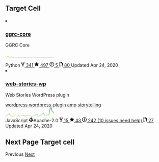 ## Target Cell

<li class="public source d-block py-4 border-bottom" itemprop="owns" itemtype="http:/schema.org/Code" itemscope="itemscope">
    <div class="flex-justify-between d-flex">
        <div class="flex-auto ">
            <h3 class="wb-break-all">
                <a class="d-inline-block" href="/google/ggrc-core" itemprop="name codeRepository" data-hovercard-type="repository" data-hovercard-url="/google/ggrc-corehovercard">ggrc-core</a>
            </h3>
            <p class="break-word text-gray mb-0" itemprop="description">GGRC Core</p>
        </div>
        <div class="flex-items-center d-none d-md-flex">
            <span class="tooltipped tooltipped-s" aria-label="Past year of activity">
                <svg width="155" height="30">
                    <defs>
                        <linearGradient id="gradient-9304637" x1="0" x2="0" y1="1" y2="0">
                            <stop offset="10%" stop-color="#c6e48b"></stop>
                            <stop offset="33%" stop-color="#7bc96f"></stop>
                            <stop offset="66%" stop-color="#239a3b"></stop>
                            <stop offset="90%" stop-color="#196127"></stop>
                        </linearGradient>
                        <mask id="sparkline-9304637" x="0" y="0" width="155" height="28" >
                            <polyline transform="translate(0, 28) scale(1,-1)"
                            points="0,4 3,1 6,4 9,4 12,1 15,1 18,3 21,1 24,1 27,1 30,1 33,1 36,1 39,1 42,1 45,1 48,1 51,1 54,1 57,1 60,1 63,1 66,2 69,1 72,1 75,1 78,1 81,1 84,1 87,2 90,1 93,1 96,1 99,1 102,1 105,1 108,1 111,1 114,1 117,1 120,1 123,1 126,1 129,1 132,1 135,1 138,1 141,1 144,1 147,1 150,1 153,1 " fill="transparent" stroke="#8cc665" stroke-width="2">
                        </mask>
                    </defs>
                    <g transform="translate(0, -11)">
                        <rect x="0" y="-2" width="155" height="30" style="stroke: none; fill: url(#gradient-9304637); mask: url(#sparkline-9304637)"></rect>
                    </g>
                </svg>
            </span>
        </div>
    </div>
    <div class="text-gray f6 mt-2">
        <span class="mr-3">
            <span class="repo-language-color" style="background-color: #3572A5"></span>
            <span itemprop="programmingLanguage">Python</span>
        </span>
        <a class=" muted-link mr-3" href="/google/ggrc-core/network/members">
            <svg height="16" class="octicon octicon-repo-forked" aria-label="fork" viewBox="0 0 10 16" version="1.1" width="10" aria-hidden="true">
                <path fill-rule="evenodd" d="M8 1a1.993 1.993 0 00-1 3.72V6L5 8 3 6V4.72A1.993 1.993 0 002 1a1.993 1.993 0 00-1 3.72V6.5l3 3v1.78A1.993 1.993 0 005 15a1.993 1.993 0 001-3.72V9.5l3-3V4.72A1.993 1.993 0 008 1zM2 4.2C1.34 4.2.8 3.65.8 3c0-.65.55-1.2 1.2-1.2.65 0 1.2.55 1.2 1.2 0 .65-.55 1.2-1.2 1.2zm3 10c-.66 0-1.2-.55-1.2-1.2 0-.65.55-1.2 1.2-1.2.65 0 1.2.55 1.2 1.2 0 .65-.55 1.2-1.2 1.2zm3-10c-.66 0-1.2-.55-1.2-1.2 0-.65.55-1.2 1.2-1.2.65 0 1.2.55 1.2 1.2 0 .65-.55 1.2-1.2 1.2z"></path>
            </svg>
            341
        </a>
        <a class="no-wrap muted-link mr-3" href="/google/ggrc-core/stargazers">
            <svg height="16" class="octicon octicon-star" viewBox="0 0 14 16" version="1.1" width="14" aria-hidden="true">
                <path fill-rule="evenodd" d="M14 6l-4.9-.64L7 1 4.9 5.36 0 6l3.6 3.26L2.67 14 7 11.67 11.33 14l-.93-4.74L14 6z"></path>
            </svg>
            497
        </a>
        <a class="no-wrap muted-link mr-3" href="/google/ggrc-core/issues">
            <svg height="16" class="octicon octicon-issue-opened" viewBox="0 0 14 16" version="1.1" width="14" aria-hidden="true">
                <path fill-rule="evenodd" d="M7 2.3c3.14 0 5.7 2.56 5.7 5.7s-2.56 5.7-5.7 5.7A5.71 5.71 0 011.3 8c0-3.14 2.56-5.7 5.7-5.7zM7 1C3.14 1 0 4.14 0 8s3.14 7 7 7 7-3.14 7-7-3.14-7-7-7zm1 3H6v5h2V4zm0 6H6v2h2v-2z"></path>
            </svg>
        5
        </a>
        <a class="no-wrap muted-link mr-3" href="/google/ggrc-core/pulls">
            <svg height="16" class="octicon octicon-git-pull-request" viewBox="0 0 12 16" version="1.1" width="12" aria-hidden="true"><path fill-rule="evenodd" d="M11 11.28V5c-.03-.78-.34-1.47-.94-2.06C9.46 2.35 8.78 2.03 8 2H7V0L4 3l3 3V4h1c.27.02.48.11.69.31.21.2.3.42.31.69v6.28A1.993 1.993 0 0010 15a1.993 1.993 0 001-3.72zm-1 2.92c-.66 0-1.2-.55-1.2-1.2 0-.65.55-1.2 1.2-1.2.65 0 1.2.55 1.2 1.2 0 .65-.55 1.2-1.2 1.2zM4 3c0-1.11-.89-2-2-2a1.993 1.993 0 00-1 3.72v6.56A1.993 1.993 0 002 15a1.993 1.993 0 001-3.72V4.72c.59-.34 1-.98 1-1.72zm-.8 10c0 .66-.55 1.2-1.2 1.2-.65 0-1.2-.55-1.2-1.2 0-.65.55-1.2 1.2-1.2.65 0 1.2.55 1.2 1.2zM2 4.2C1.34 4.2.8 3.65.8 3c0-.65.55-1.2 1.2-1.2.65 0 1.2.55 1.2 1.2 0 .65-.55 1.2-1.2 1.2z"></path>
            </svg>
            80
        </a>
        <span class="no-wrap ">
            Updated 
            <relative-time datetime="2020-04-24T11:20:10Z" class="no-wrap">Apr 24, 2020</relative-time>
        </span>
    </div>
</li>


<li class="public source d-block py-4 border-bottom" itemprop="owns" itemtype="http://schema.org/Code" itemscope="itemscope">
    <div class="flex-justify-between d-flex">
      <div class="flex-auto ">
        <h3 class="wb-break-all">
          <a class="d-inline-block" href="/google/web-stories-wp" itemprop="name codeRepository" data-hovercard-type="repository" data-hovercard-url="/google/web-stories-wp/hovercard">web-stories-wp</a>
        </h3>
        <p class="break-word text-gray mb-0" itemprop="description">Web Stories WordPress plugin</p>
        <div class="flex-items-center flex-wrap d-inline-flex f6 my-1">
            <a class="topic-tag topic-tag-link f6 my-1" href="/search?q=topic%3Awordpress+org%3Agoogle&amp;type=Repositories" title="Topic: wordpress" data-ga-click="Topic, repository list" data-octo-click="topic_click" data-octo-dimensions="topic:wordpress,repository_id:235435637,repository_nwo:google/web-stories-wp,repository_public:true,repository_is_fork:false">wordpress
            </a>
            <a class="topic-tag topic-tag-link f6 my-1" href="/search?q=topic%3Awordpress-plugin+org%3Agoogle&amp;type=Repositories" title="Topic: wordpress-plugin" data-ga-click="Topic, repository list" data-octo-click="topic_click" data-octo-dimensions="topic:wordpress-plugin,repository_id:235435637,repository_nwo:google/web-stories-wp,repository_public:true,repository_is_fork:false">wordpress-plugin
            </a>
            <a class="topic-tag topic-tag-link f6 my-1" href="/search?q=topic%3Aamp+org%3Agoogle&amp;type=Repositories" title="Topic: amp" data-ga-click="Topic, repository list" data-octo-click="topic_click" data-octo-dimensions="topic:amp,repository_id:235435637,repository_nwo:google/web-stories-wp,repository_public:true,repository_is_fork:false">amp</a>
            <a class="topic-tag topic-tag-link f6 my-1" href="/search?q=topic%3Astorytelling+org%3Agoogle&amp;type=Repositories" title="Topic: storytelling" data-ga-click="Topic, repository list" data-octo-click="topic_click" data-octo-dimensions="topic:storytelling,repository_id:235435637,repository_nwo:google/web-stories-wp,repository_public:true,repository_is_fork:false">storytelling
            </a>
        </div>
    </div>
    <div class="flex-items-center d-none d-md-flex">
        <span class="tooltipped tooltipped-s" aria-label="Past year of activity">
            <svg width="155" height="30">
                <defs>
                    <linearGradient id="gradient-235435637" x1="0" x2="0" y1="1" y2="0">
                        <stop offset="10%" stop-color="#c6e48b"></stop>
                        <stop offset="33%" stop-color="#7bc96f"></stop>
                        <stop offset="66%" stop-color="#239a3b"></stop>
                        <stop offset="90%" stop-color="#196127"></stop>
                    </linearGradient>
                    <mask id="sparkline-235435637" x="0" y="0" width="155" height="28" >
                        <polyline transform="translate(0, 28) scale(1,-1)"
                                points="0,3.39 3,4.58 6,5.67 9,8.379999999999999 12,10.33 15,4.8 18,3.17 21,2.52 24,1.43 27,3.93 30,3.82 33,3.39 36,2.63 39,3.06 42,5.99 45,2.3 48,2.95 51,4.26 54,4.359999999999999 57,4.359999999999999 60,5.67 63,2.09 66,5.02 69,3.28 72,5.67 75,5.12 78,4.91 81,1.11 84,3.39 87,3.6 90,3.6 93,4.6899999999999995 96,7.95 99,9.9 102,2.41 105,1.65 108,4.359999999999999 111,5.99 114,6.43 117,10.12 120,12.72 123,5.34 126,3.28 129,4.8 132,6.97 135,6.86 138,12.07 141,28.57 144,29.0 147,17.6 150,15.0 153,10.88 " fill="transparent" stroke="#8cc665" stroke-width="2">
                    </mask>
                </defs>
                <g transform="translate(0, 2.0)">
                    <rect x="0" y="-2" width="155" height="30" style="stroke: none; fill: url(#gradient-235435637); mask: url(#sparkline-235435637)"></rect>
                </g>
            </svg>
        </span>
    </div>
</div>
<div class="text-gray f6 mt-2">
    <span class="mr-3">
    <span class="repo-language-color" style="background-color: #f1e05a"></span>
    <span itemprop="programmingLanguage">JavaScript</span>
    </span>
    <span class="mr-3">
          <svg height="16" class="octicon octicon-law mr-1" mr="1" viewBox="0 0 14 16" version="1.1" width="14" aria-hidden="true"><path fill-rule="evenodd" d="M7 4c-.83 0-1.5-.67-1.5-1.5S6.17 1 7 1s1.5.67 1.5 1.5S7.83 4 7 4zm7 6c0 1.11-.89 2-2 2h-1c-1.11 0-2-.89-2-2l2-4h-1c-.55 0-1-.45-1-1H8v8c.42 0 1 .45 1 1h1c.42 0 1 .45 1 1H3c0-.55.58-1 1-1h1c0-.55.58-1 1-1h.03L6 5H5c0 .55-.45 1-1 1H3l2 4c0 1.11-.89 2-2 2H2c-1.11 0-2-.89-2-2l2-4H1V5h3c0-.55.45-1 1-1h4c.55 0 1 .45 1 1h3v1h-1l2 4zM2.5 7L1 10h3L2.5 7zM13 10l-1.5-3-1.5 3h3z"></path></svg>Apache-2.0
    </span>
    <a class=" muted-link mr-3" href="/google/web-stories-wp/network/members">
        <svg height="16" class="octicon octicon-repo-forked" aria-label="fork" viewBox="0 0 10 16" version="1.1" width="10" aria-hidden="true"><path fill-rule="evenodd" d="M8 1a1.993 1.993 0 00-1 3.72V6L5 8 3 6V4.72A1.993 1.993 0 002 1a1.993 1.993 0 00-1 3.72V6.5l3 3v1.78A1.993 1.993 0 005 15a1.993 1.993 0 001-3.72V9.5l3-3V4.72A1.993 1.993 0 008 1zM2 4.2C1.34 4.2.8 3.65.8 3c0-.65.55-1.2 1.2-1.2.65 0 1.2.55 1.2 1.2 0 .65-.55 1.2-1.2 1.2zm3 10c-.66 0-1.2-.55-1.2-1.2 0-.65.55-1.2 1.2-1.2.65 0 1.2.55 1.2 1.2 0 .65-.55 1.2-1.2 1.2zm3-10c-.66 0-1.2-.55-1.2-1.2 0-.65.55-1.2 1.2-1.2.65 0 1.2.55 1.2 1.2 0 .65-.55 1.2-1.2 1.2z"></path>
        </svg>
        15
    </a>
    <a class="no-wrap muted-link mr-3" href="/google/web-stories-wp/stargazers">
        <svg height="16" class="octicon octicon-star" viewBox="0 0 14 16" version="1.1" width="14" aria-hidden="true"><path fill-rule="evenodd" d="M14 6l-4.9-.64L7 1 4.9 5.36 0 6l3.6 3.26L2.67 14 7 11.67 11.33 14l-.93-4.74L14 6z"></path></svg>
          43
    </a>
    <a class="no-wrap muted-link " href="/google/web-stories-wp/issues">
        <svg height="16" class="octicon octicon-issue-opened" viewBox="0 0 14 16" version="1.1" width="14" aria-hidden="true"><path fill-rule="evenodd" d="M7 2.3c3.14 0 5.7 2.56 5.7 5.7s-2.56 5.7-5.7 5.7A5.71 5.71 0 011.3 8c0-3.14 2.56-5.7 5.7-5.7zM7 1C3.14 1 0 4.14 0 8s3.14 7 7 7 7-3.14 7-7-3.14-7-7-7zm1 3H6v5h2V4zm0 6H6v2h2v-2z"></path></svg>
        242
    </a>
    <a class="no-wrap muted-link mr-3" href="/google/web-stories-wp/issues?q=label%3A%22Good+First+Issue%22+is%3Aissue+is%3Aopen">
          (10 issues need help)
    </a>
    <a class="no-wrap muted-link mr-3" href="/google/web-stories-wp/pulls">
        <svg height="16" class="octicon octicon-git-pull-request" viewBox="0 0 12 16" version="1.1" width="12" aria-hidden="true"><path fill-rule="evenodd" d="M11 11.28V5c-.03-.78-.34-1.47-.94-2.06C9.46 2.35 8.78 2.03 8 2H7V0L4 3l3 3V4h1c.27.02.48.11.69.31.21.2.3.42.31.69v6.28A1.993 1.993 0 0010 15a1.993 1.993 0 001-3.72zm-1 2.92c-.66 0-1.2-.55-1.2-1.2 0-.65.55-1.2 1.2-1.2.65 0 1.2.55 1.2 1.2 0 .65-.55 1.2-1.2 1.2zM4 3c0-1.11-.89-2-2-2a1.993 1.993 0 00-1 3.72v6.56A1.993 1.993 0 002 15a1.993 1.993 0 001-3.72V4.72c.59-.34 1-.98 1-1.72zm-.8 10c0 .66-.55 1.2-1.2 1.2-.65 0-1.2-.55-1.2-1.2 0-.65.55-1.2 1.2-1.2.65 0 1.2.55 1.2 1.2zM2 4.2C1.34 4.2.8 3.65.8 3c0-.65.55-1.2 1.2-1.2.65 0 1.2.55 1.2 1.2 0 .65-.55 1.2-1.2 1.2z"></path></svg>
        27
    </a>
    <span class="no-wrap ">
        Updated 
        <relative-time datetime="2020-04-24T11:19:36Z" class="no-wrap">Apr 24, 2020</relative-time>
    </span>
</div>
</li>


## Next Page Target cell
<div class="paginate-container d-md-none mb-5" data-pjax>
    <div role="navigation" aria-label="Pagination" class="pagination">
        <span class="previous_page disabled">Previous</span> 
        <a class="next_page" rel="next" href="/google?page=2">Next</a>
    </div>
</div>